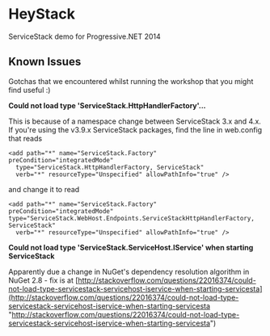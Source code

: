 HeyStack
========

ServiceStack demo for Progressive.NET 2014

## Known Issues

Gotchas that we encountered whilst running the workshop that you might find useful :)

**Could not load type 'ServiceStack.HttpHandlerFactory'...**

This is because of a namespace change between ServiceStack 3.x and 4.x. If you're using the v3.9.x ServiceStack packages, find the line in web.config that reads

    <add path="*" name="ServiceStack.Factory" preCondition="integratedMode"
	  type="ServiceStack.HttpHandlerFactory, ServiceStack"
	  verb="*" resourceType="Unspecified" allowPathInfo="true" />
  
and change it to read

    <add path="*" name="ServiceStack.Factory" preCondition="integratedMode" type="ServiceStack.WebHost.Endpoints.ServiceStackHttpHandlerFactory, ServiceStack"
	  verb="*" resourceType="Unspecified" allowPathInfo="true" />

**Could not load type 'ServiceStack.ServiceHost.IService' when starting ServiceStack**

Apparently due a change in NuGet's dependency resolution algorithm in NuGet 2.8 - fix is at [http://stackoverflow.com/questions/22016374/could-not-load-type-servicestack-servicehost-iservice-when-starting-servicesta](http://stackoverflow.com/questions/22016374/could-not-load-type-servicestack-servicehost-iservice-when-starting-servicesta "http://stackoverflow.com/questions/22016374/could-not-load-type-servicestack-servicehost-iservice-when-starting-servicesta")